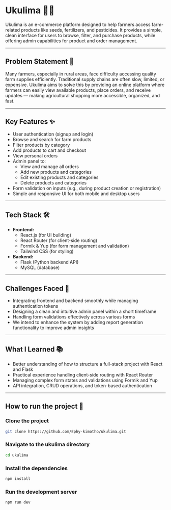 # Ukulima 🥬🌽

Ukulima is an e-commerce platform designed to help farmers access farm-related products like seeds, fertilizers, and pesticides. It provides a simple, clean interface for users to browse, filter, and purchase products, while offering admin capabilities for product and order management.

---

## Problem Statement 🚜

Many farmers, especially in rural areas, face difficulty accessing quality farm supplies efficiently. Traditional supply chains are often slow, limited, or expensive. Ukulima aims to solve this by providing an online platform where farmers can easily view available products, place orders, and receive updates — making agricultural shopping more accessible, organized, and fast.

---

## Key Features ✨

- User authentication (signup and login)
- Browse and search for farm products
- Filter products by category
- Add products to cart and checkout
- View personal orders
- Admin panel to:
  - View and manage all orders
  - Add new products and categories
  - Edit existing products and categories
  - Delete products and categories
- Form validation on inputs (e.g., during product creation or registration)
- Simple and responsive UI for both mobile and desktop users

---

## Tech Stack 🛠️

- **Frontend:**
  - React.js (for UI building)
  - React Router (for client-side routing)
  - Formik & Yup (for form management and validation)
  - Tailwind CSS (for styling)
- **Backend:**
  - Flask (Python backend API)
  - MySQL (database)

---

## Challenges Faced 🧠

- Integrating frontend and backend smoothly while managing authentication tokens
- Designing a clean and intuitive admin panel within a short timeframe
- Handling form validations effectively across various forms
- We intend to enhance the system by adding report generation functionality to improve admin insights

---

## What I Learned 📚

- Better understanding of how to structure a full-stack project with React and Flask
- Practical experience handling client-side routing with React Router
- Managing complex form states and validations using Formik and Yup
- API integration, CRUD operations, and token-based authentication

---



## How to run the project 🚀

### Clone  the project

```bash
git clone https://github.com/Ephy-kimotho/ukulima.git
```

### Navigate to the ukulima directory
``` bash
cd ukulima
```

### Install the dependencies
``` bash
npm install
```

### Run the development server
``` bash
npm run dev
```
